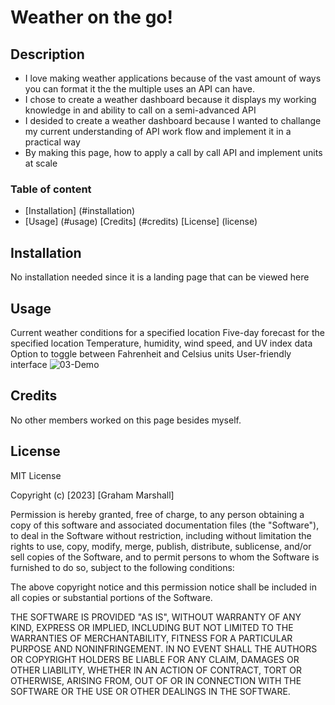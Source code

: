 # Weather on the go!

## Description

- I love making weather applications because of the vast amount of ways you can format it the the multiple uses an API can have.
- I chose to create a weather dashboard because it displays my working knowledge in and ability to call on a semi-advanced API 
- I desided to create a weather dashboard because I wanted to challange my current understanding of API work flow and implement it in a practical way
- By making this page, how to apply a call by call API and implement units at scale


### Table of content 

- [Installation] (#installation)
- [Usage] (#usage)
[Credits] (#credits)
[License] (license)

## Installation

No installation needed since it is a landing page that can be viewed here 

## Usage
Current weather conditions for a specified location
Five-day forecast for the specified location
Temperature, humidity, wind speed, and UV index data
Option to toggle between Fahrenheit and Celsius units
User-friendly interface
![03-Demo](https://user-images.githubusercontent.com/122425742/225156709-8f7b2316-8c3e-444d-917d-d220ac08c926.png)





## Credits

No other members worked on this page besides myself.
## License

MIT License

Copyright (c) [2023] [Graham Marshall]

Permission is hereby granted, free of charge, to any person obtaining a copy
of this software and associated documentation files (the "Software"), to deal
in the Software without restriction, including without limitation the rights
to use, copy, modify, merge, publish, distribute, sublicense, and/or sell
copies of the Software, and to permit persons to whom the Software is
furnished to do so, subject to the following conditions:

The above copyright notice and this permission notice shall be included in all
copies or substantial portions of the Software.

THE SOFTWARE IS PROVIDED "AS IS", WITHOUT WARRANTY OF ANY KIND, EXPRESS OR
IMPLIED, INCLUDING BUT NOT LIMITED TO THE WARRANTIES OF MERCHANTABILITY,
FITNESS FOR A PARTICULAR PURPOSE AND NONINFRINGEMENT. IN NO EVENT SHALL THE
AUTHORS OR COPYRIGHT HOLDERS BE LIABLE FOR ANY CLAIM, DAMAGES OR OTHER
LIABILITY, WHETHER IN AN ACTION OF CONTRACT, TORT OR OTHERWISE, ARISING FROM,
OUT OF OR IN CONNECTION WITH THE SOFTWARE OR THE USE OR OTHER DEALINGS IN THE
SOFTWARE.
